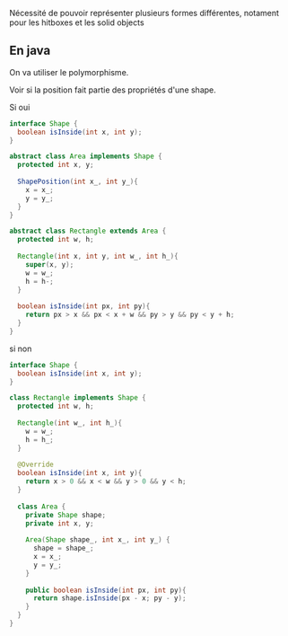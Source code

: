 Nécessité de pouvoir représenter plusieurs formes différentes, notament pour les hitboxes et les solid objects

## En java
On va utiliser le polymorphisme.  

Voir si la position fait partie des propriétés d'une shape.  

Si oui

```java
interface Shape {
  boolean isInside(int x, int y);
}

abstract class Area implements Shape {
  protected int x, y;
  
  ShapePosition(int x_, int y_){
    x = x_;
    y = y_;
  }
}

abstract class Rectangle extends Area {
  protected int w, h;
  
  Rectangle(int x, int y, int w_, int h_){
    super(x, y);
    w = w_;
    h = h-;
  }
  
  boolean isInside(int px, int py){
    return px > x && px < x + w && py > y && py < y + h;
  }
}
```

si non

```java
interface Shape {
  boolean isInside(int x, int y);
}

class Rectangle implements Shape {
  protected int w, h;
  
  Rectangle(int w_, int h_){
    w = w_;
    h = h_;
  }
  
  @Override
  boolean isInside(int x, int y){
    return x > 0 && x < w && y > 0 && y < h;
  }
  
  class Area {
    private Shape shape;
    private int x, y;
    
    Area(Shape shape_, int x_, int y_) {
      shape = shape_;
      x = x_;
      y = y_;
    }
    
    public boolean isInside(int px, int py){
      return shape.isInside(px - x; py - y);
    }
  }
}
```
